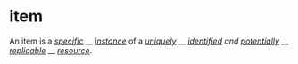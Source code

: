 # item

An item is a [_specific_](https://github.com/gcassel/Modular-Organization-Terminology/blob/master/terms/specific.md) __ [_instance_](https://github.com/gcassel/Modular-Organization-Terminology/blob/master/terms/instance.md) of a [_uniquely_](https://github.com/gcassel/Modular-Organization-Terminology/blob/master/terms/unique.md) __ [_identified_](https://github.com/gcassel/Modular-Organization-Terminology/blob/master/terms/identify.md) _and_ [_potentially_](https://github.com/gcassel/Modular-Organization-Terminology/blob/master/terms/potential.md) __ [_replicable_](https://github.com/gcassel/Modular-Organization-Terminology/blob/master/terms/replicate.md) __ [_resource_](https://github.com/gcassel/Modular-Organization-Terminology/blob/master/terms/resource.md).
